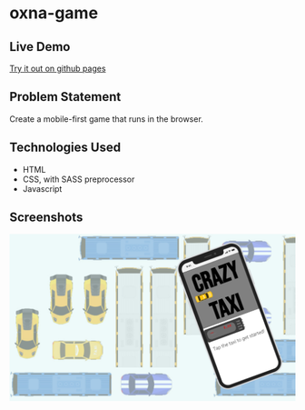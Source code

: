 # oxna-game
## Live Demo
[Try it out on github pages](https://tetraline.github.io/oxna-game/)

## Problem Statement
Create a mobile-first game that runs in the browser.

## Technologies Used
- HTML
- CSS, with SASS preprocessor
- Javascript

## Screenshots
![](oxna-game.jpg)
